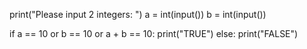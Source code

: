 print("Please input 2 integers: ")
a = int(input())
b = int(input())

if a == 10 or b == 10 or a + b == 10:
  print("TRUE")
else:
  print("FALSE")
